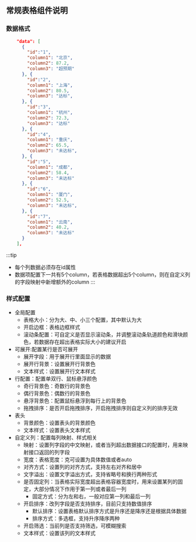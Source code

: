 ## 常规表格组件说明

### 数据格式
```json
    "data": [
      {
        "id":"1",
        "column1": "北京",
        "column2": 87.2, 
        "column3": "超预期" 
      }, {
        "id":"2",
        "column1": "上海",
        "column2": 80.5,
        "column3": "达标",
      }, {
        "id":"3",
        "column1": "杭州", 
        "column2": 72.3, 
        "column3": "达标" 
      }, {
        "id":"4",
        "column1": "重庆",
        "column2": 65.5,
        "column3": "未达标",
      }, {
        "id":"5",
        "column1": "成都", 
        "column2": 58.4, 
        "column3": "未达标" 
      }, {
        "id":"6",
        "column1": "厦门",
        "column2": 52.5,
        "column3": "未达标",
      }, {
        "id":"7",
        "column1": "云南", 
        "column2": 40.2, 
        "column3": "未达标" 
      }
    ],
```

:::tip
- 每个列数据必须存在id属性
- 数据项配置下一共有5个column，若表格数据超出5个column，则在自定义列的字段映射中新增额外的column
:::

### 样式配置
- 全局配置
  - 表格大小：分为大、中、小三个配置，其中默认为大
  - 开启边框：表格边框样式
  - 滚动条配置：可自定义是否显示滚动条，并调整滚动条轨道颜色和滑块颜色，若数据存在超出表格实际大小的建议开启
- 可展开:配置某行是否可展开
  - 展开字段：用于展开行里面显示的数据
  - 展开行背景：设置展开行背景色
  - 文本样式：设置展开行文本样式
- 行配置：配置单双行、鼠标悬浮颜色
  - 奇行背景色：奇数行的背景色
  - 偶行背景色：偶数行的背景色
  - 悬浮背景色：配置鼠标悬浮到每行上的背景色
  - 拖拽排序：是否开启拖拽排序，开启拖拽排序则自定义列的排序无效
- 表头
  - 背景颜色：设置表头的背景颜色
  - 文本样式：设置表头文本样式
- 自定义列：配置每列映射、样式相关
  - 映射：设置列字段的中文映射，或者当列超出数据接口的配置时，用来映射接口返回的列字段
  - 宽度：表格宽度：克可设置为具体数值或者auto
  - 对齐方式：设置列的对齐方式，支持左右对齐和居中
  - 文字溢出：设置文字溢出方式，支持省略号和换行两种形式
  - 是否固定列：当表格实际宽度超出表格容器宽度时，用来设置某列的固定，大部分情况下作用于第一列或者最后一列
    - 固定方式：分为左和右，一般对应第一列和最后一列
  - 开启排序：改列字段是否支持排序，目前只支持数值排序
    - 默认排序：设置表格默认排序方式是升序还是降序还是根据具体数据
    - 排序方式：多选框，支持升序降序两种
  - 开启筛选：当前列是否支持筛选，可模糊搜索
  - 文本样式：设置该列的文本样式

